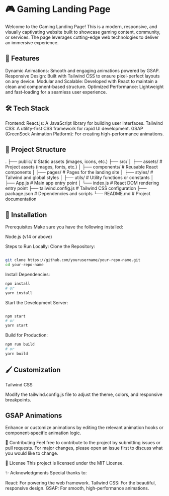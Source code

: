 # 🎮 Gaming Landing Page

Welcome to the Gaming Landing Page! This is a modern, responsive, and visually captivating website built to showcase gaming content, community, or services. The page leverages cutting-edge web technologies to deliver an immersive experience.

## 🚀 Features

Dynamic Animations: Smooth and engaging animations powered by GSAP.
Responsive Design: Built with Tailwind CSS to ensure pixel-perfect layouts on any device.
Modular and Scalable: Developed with React to maintain a clean and component-based structure.
Optimized Performance: Lightweight and fast-loading for a seamless user experience.

## 🛠️ Tech Stack

Frontend:
React.js: A JavaScript library for building user interfaces.
Tailwind CSS: A utility-first CSS framework for rapid UI development.
GSAP (GreenSock Animation Platform): For creating high-performance animations.

## 📂 Project Structure

.
├── public/ # Static assets (images, icons, etc.)
├── src/
│ ├── assets/ # Project assets (images, fonts, etc.)
│ ├── components/ # Reusable React components
│ ├── pages/ # Pages for the landing site
│ ├── styles/ # Tailwind and global styles
│ ├── utils/ # Utility functions or constants
│ ├── App.js # Main app entry point
│ └── index.js # React DOM rendering entry point
├── tailwind.config.js # Tailwind CSS configuration
├── package.json # Dependencies and scripts
└── README.md # Project documentation

## 🔧 Installation

Prerequisites
Make sure you have the following installed:

Node.js (v14 or above)

Steps to Run Locally:
Clone the Repository:

```bash

git clone https://github.com/yourusername/your-repo-name.git
cd your-repo-name
```

Install Dependencies:

```bash
npm install
# or
yarn install

```

Start the Development Server:

```bash

npm start
# or
yarn start
```

Build for Production:

```bash
npm run build
# or
yarn build
```

## 🖌️ Customization

Tailwind CSS

Modify the tailwind.config.js file to adjust the theme, colors, and responsive breakpoints.

## GSAP Animations

Enhance or customize animations by editing the relevant animation hooks or component-specific animation logic.

🌟 Contributing
Feel free to contribute to the project by submitting issues or pull requests. For major changes, please open an issue first to discuss what you would like to change.

📄 License
This project is licensed under the MIT License.

✨ Acknowledgments
Special thanks to:

React: For powering the web framework.
Tailwind CSS: For the beautiful, responsive design.
GSAP: For smooth, high-performance animations.
